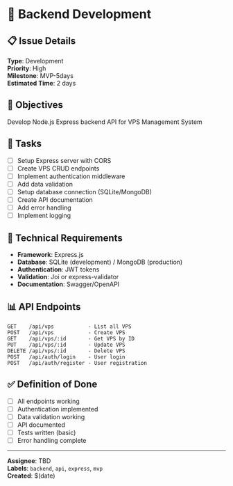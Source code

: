 # 🚀 Backend Development

## 📋 Issue Details
**Type**: Development  
**Priority**: High  
**Milestone**: MVP-5days  
**Estimated Time**: 2 days

## 🎯 Objectives
Develop Node.js Express backend API for VPS Management System

## 📝 Tasks
- [ ] Setup Express server with CORS
- [ ] Create VPS CRUD endpoints
- [ ] Implement authentication middleware
- [ ] Add data validation
- [ ] Setup database connection (SQLite/MongoDB)
- [ ] Create API documentation
- [ ] Add error handling
- [ ] Implement logging

## 🔧 Technical Requirements
- **Framework**: Express.js
- **Database**: SQLite (development) / MongoDB (production)
- **Authentication**: JWT tokens
- **Validation**: Joi or express-validator
- **Documentation**: Swagger/OpenAPI

## 📊 API Endpoints
```
GET    /api/vps           - List all VPS
POST   /api/vps           - Create VPS
GET    /api/vps/:id       - Get VPS by ID
PUT    /api/vps/:id       - Update VPS
DELETE /api/vps/:id       - Delete VPS
POST   /api/auth/login    - User login
POST   /api/auth/register - User registration
```

## ✅ Definition of Done
- [ ] All endpoints working
- [ ] Authentication implemented
- [ ] Data validation working
- [ ] API documented
- [ ] Tests written (basic)
- [ ] Error handling complete

---
**Assignee**: TBD  
**Labels**: `backend`, `api`, `express`, `mvp`  
**Created**: $(date)
